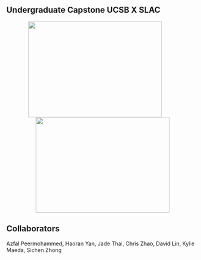 ## Undergraduate Capstone UCSB X SLAC
<p float="left" align="center">
  <img src="https://github.com/user-attachments/assets/7bf5d7a6-4883-46d2-935f-effc0a552041" width="350" height="250" style="margin-right: 40px; object-fit: cover;" />
  <img src="https://www.mercurynews.com/wp-content/uploads/2018/02/sjm-l-slac-0215-09.jpg?w=725" width="350" height="250" style="object-fit: cover;" />
</p>

## Collaborators 
Azfal Peermohammed, Haoran Yan, Jade Thai, Chris Zhao, David Lin, Kylie Maeda, Sichen Zhong

